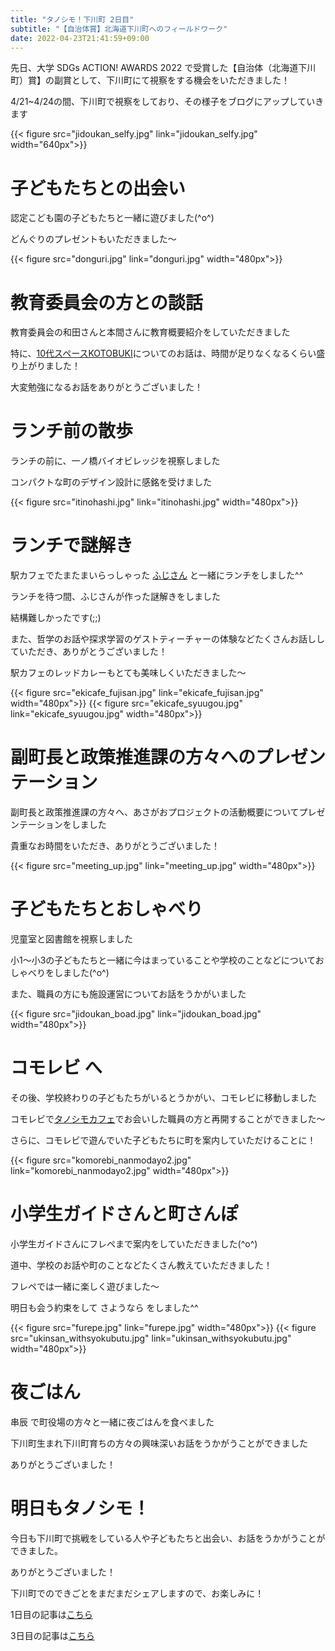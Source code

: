```yaml
---
title: "タノシモ！下川町 2日目"
subtitle: "【自治体賞】北海道下川町へのフィールドワーク"
date: 2022-04-23T21:41:59+09:00
---
```

先日、大学 SDGs ACTION! AWARDS 2022 で受賞した【自治体（北海道下川町）賞】の副賞として、下川町にて視察をする機会をいただきました！

4/21~4/24の間、下川町で視察をしており、その様子をブログにアップしていきます
<!--more-->
{{< figure src="jidoukan_selfy.jpg" link="jidoukan_selfy.jpg" width="640px">}}

# 子どもたちとの出会い
認定こども園の子どもたちと一緒に遊びました(^o^)

どんぐりのプレゼントもいただきました〜

{{< figure src="donguri.jpg" link="donguri.jpg" width="480px">}}

# 教育委員会の方との談話
教育委員会の和田さんと本間さんに教育概要紹介をしていただきました

特に、[10代スペースKOTOBUKI](https://www.town.shimokawa.hokkaido.jp/section/2022/03/10-kotobuki.html)についてのお話は、時間が足りなくなるくらい盛り上がりました！

大変勉強になるお話をありがとうございました！

# ランチ前の散歩
ランチの前に、一ノ橋バイオビレッジを視察しました

コンパクトな町のデザイン設計に感銘を受けました

{{< figure src="itinohashi.jpg" link="itinohashi.jpg" width="480px">}}

# ランチで謎解き
駅カフェでたまたまいらっしゃった [ふじさん](https://shimokawa-life.info/interviews/interview/interview-vol19/) と一緒にランチをしました^^

ランチを待つ間、ふじさんが作った謎解きをしました

結構難しかったです(;;)

また、哲学のお話や探求学習のゲストティーチャーの体験などたくさんお話ししていただき、ありがとうございました！

駅カフェのレッドカレーもとても美味しくいただきました〜

{{< figure src="ekicafe_fujisan.jpg" link="ekicafe_fujisan.jpg" width="480px">}}
{{< figure src="ekicafe_syuugou.jpg" link="ekicafe_syuugou.jpg" width="480px">}}

# 副町長と政策推進課の方々へのプレゼンテーション
副町長と政策推進課の方々へ、あさがおプロジェクトの活動概要についてプレゼンテーションをしました

貴重なお時間をいただき、ありがとうございました！

{{< figure src="meeting_up.jpg" link="meeting_up.jpg" width="480px">}}

# 子どもたちとおしゃべり
児童室と図書館を視察しました

小1〜小3の子どもたちと一緒に今はまっていることや学校のことなどについておしゃべりをしました(^o^)

また、職員の方にも施設運営についてお話をうかがいました

{{< figure src="jidoukan_boad.jpg" link="jidoukan_boad.jpg" width="480px">}}

# コモレビ へ
その後、学校終わりの子どもたちがいるとうかがい、コモレビに移動しました

コモレビで[タノシモカフェ](https://shimokawa-life.info/)でお会いした職員の方と再開することができました〜

さらに、コモレビで遊んでいた子どもたちに町を案内していただけることに！

{{< figure src="komorebi_nanmodayo2.jpg" link="komorebi_nanmodayo2.jpg" width="480px">}}

# 小学生ガイドさんと町さんぽ
小学生ガイドさんにフレペまで案内をしていただきました(^o^)

道中、学校のお話や町のことなどたくさん教えていただきました！

フレペでは一緒に楽しく遊びました〜

明日も会う約束をして さようなら をしました^^

{{< figure src="furepe.jpg" link="furepe.jpg" width="480px">}}
{{< figure src="ukinsan_withsyokubutu.jpg" link="ukinsan_withsyokubutu.jpg" width="480px">}}

# 夜ごはん
串辰 で町役場の方々と一緒に夜ごはんを食べました

下川町生まれ下川町育ちの方々の興味深いお話をうかがうことができました

ありがとうございました！

# 明日もタノシモ！
今日も下川町で挑戦をしている人や子どもたちと出会い、お話をうかがうことができました。

ありがとうございました！

下川町でのできごとをまだまだシェアしますので、お楽しみに！ 

1日目の記事は[こちら](https://asagao.48ers.jp/posts/2022/04210/)

3日目の記事は[こちら](https://asagao.48ers.jp/posts/2022/04230/)